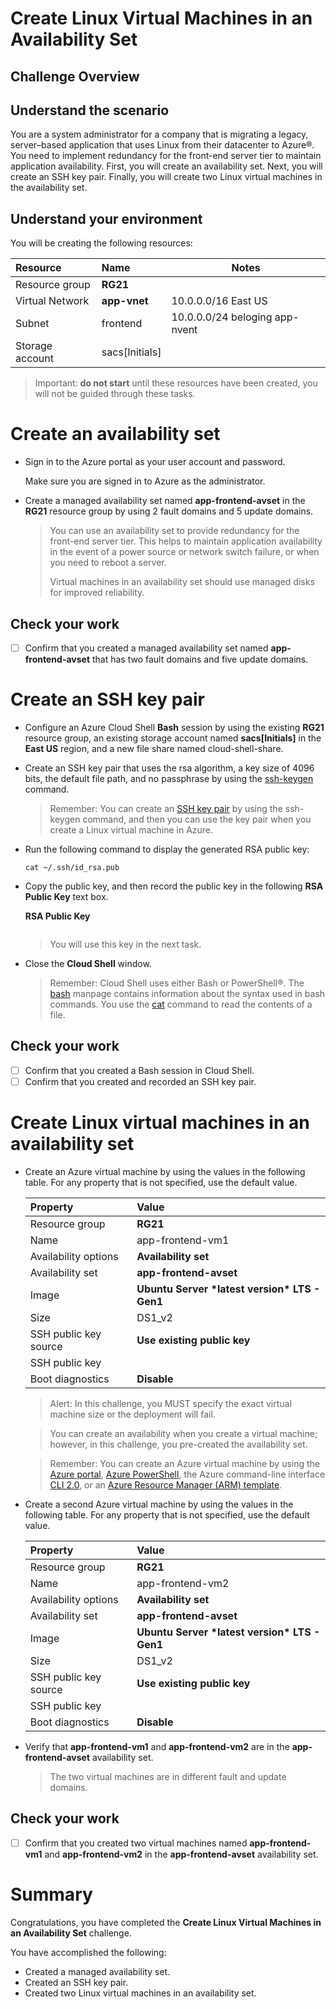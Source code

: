 # Create Linux Virtual Machines in an Availability Set

## Challenge Overview

## Understand the scenario

You are a system administrator for a company that is migrating a legacy, server–based application that uses Linux from their datacenter to Azure®. You need to implement redundancy for the front-end server tier to maintain application availability. First, you will create an availability set. Next, you will create an SSH key pair. Finally, you will create two Linux virtual machines in the availability set.

## Understand your environment

You will be creating the following resources:

| Resource        | Name           | Notes                          |
| :-------------- | :------------- | ------------------------------ |
| Resource group  | **RG21**       |                                |
| Virtual Network | **app-vnet**   | 10.0.0.0/16 East US            |
| Subnet          | frontend       | 10.0.0.0/24 beloging app-nvent |
| Storage account | sacs[Initials] |                                |

> Important: **do not start** until these resources have been created, you will not be guided through these tasks. 

# Create an availability set

- Sign in to the Azure portal as your user account and password.

  Make sure you are signed in to Azure as the administrator.

- Create a managed availability set named **app-frontend-avset** in the **RG21** resource group by using 2 fault domains and 5 update domains.

  >You can use an availability set to provide redundancy for the front-end server tier. This helps to maintain application availability in the event of a power source or network switch failure, or when you need to reboot a server.
  >
  >Virtual machines in an availability set should use managed disks for improved reliability.

## Check your work

- [ ] Confirm that you created a managed availability set named **app-frontend-avset** that has two fault domains and five update domains.

# Create an SSH key pair

- Configure an Azure Cloud Shell **Bash** session by using the existing **RG21** resource group, an existing storage account named **sacs[Initials]** in the **East US** region, and a new file share named cloud-shell-share.

- Create an SSH key pair that uses the rsa algorithm, a key size of 4096 bits, the default file path, and no passphrase by using the [ssh-keygen](https://docs.microsoft.com/en-us/azure/virtual-machines/linux/mac-create-ssh-keys#supported-ssh-key-formats) command.

  > Remember: You can create an [SSH key pair](https://docs.microsoft.com/en-us/azure/virtual-machines/linux/mac-create-ssh-keys#provide-an-ssh-public-key-when-deploying-a-vm) by using the ssh-keygen command, and then you can use the key pair when you create a Linux virtual machine in Azure.

- Run the following command to display the generated RSA public key:

  ```
  cat ~/.ssh/id_rsa.pub
  ```

- Copy the public key, and then record the public key in the following **RSA Public Key** text box.

  **RSA Public Key**

  ```
  ```

  > You will use this key in the next task.

- Close the **Cloud Shell** window.

  > Remember: Cloud Shell uses either Bash or PowerShell®. The [bash](http://manpages.ubuntu.com/manpages/focal/en/man1/bash.1.html) manpage contains information about the syntax used in bash commands. You use the [cat](http://manpages.ubuntu.com/manpages/focal/en/man1/cat.1plan9.html) command to read the contents of a file.

## Check your work

- [ ] Confirm that you created a Bash session in Cloud Shell.
- [ ] Confirm that you created and recorded an SSH key pair.

# Create Linux virtual machines in an availability set

- Create an Azure virtual machine by using the values in the following table. For any property that is not specified, use the default value.

  | Property              | Value                                           |
  | :-------------------- | :---------------------------------------------- |
  | Resource group        | **RG21**                                        |
  | Name                  | app-frontend-vm1                                |
  | Availability options  | **Availability set**                            |
  | Availability set      | **app-frontend-avset**                          |
  | Image                 | **Ubuntu Server \*latest version\* LTS - Gen1** |
  | Size                  | DS1_v2                                          |
  | SSH public key source | **Use existing public key**                     |
  | SSH public key        | <RSAKey>                                        |
  | Boot diagnostics      | **Disable**                                     |

  > Alert: In this challenge, you MUST specify the exact virtual machine size or the deployment will fail.

  > You can create an availability when you create a virtual machine; however, in this challenge, you pre-created the availability set.

  > Remember: You can create an Azure virtual machine by using the [Azure portal](https://docs.microsoft.com/en-us/azure/virtual-machines/linux/quick-create-portal), [Azure PowerShell](https://docs.microsoft.com/en-us/azure/virtual-machines/linux/quick-create-powershell), the Azure command-line interface [CLI 2.0](https://docs.microsoft.com/en-us/azure/virtual-machines/linux/quick-create-cli), or an [Azure Resource Manager (ARM) template](https://docs.microsoft.com/en-us/azure/virtual-machines/linux/quick-create-template).

- Create a second Azure virtual machine by using the values in the following table. For any property that is not specified, use the default value.

  | Property              | Value                                           |
  | :-------------------- | :---------------------------------------------- |
  | Resource group        | **RG21**                                        |
  | Name                  | app-frontend-vm2                                |
  | Availability options  | **Availability set**                            |
  | Availability set      | **app-frontend-avset**                          |
  | Image                 | **Ubuntu Server \*latest version\* LTS - Gen1** |
  | Size                  | DS1_v2                                          |
  | SSH public key source | **Use existing public key**                     |
  | SSH public key        | <RSAKey>                                        |
  | Boot diagnostics      | **Disable**                                     |

- Verify that **app-frontend-vm1** and **app-frontend-vm2** are in the **app-frontend-avset** availability set.

  > The two virtual machines are in different fault and update domains.

## Check your work

- [ ] Confirm that you created two virtual machines named **app-frontend-vm1** and **app-frontend-vm2** in the **app-frontend-avset** availability set.

# Summary

Congratulations, you have completed the **Create Linux Virtual Machines in an Availability Set** challenge.

You have accomplished the following:

- Created a managed availability set.
- Created an SSH key pair.
- Created two Linux virtual machines in an availability set.